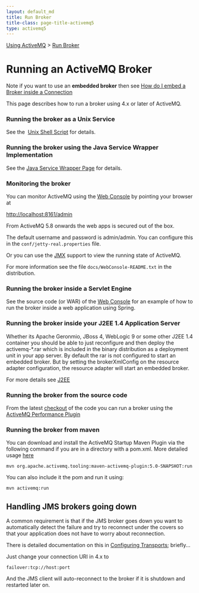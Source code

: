 ```yaml
---
layout: default_md
title: Run Broker 
title-class: page-title-activemq5
type: activemq5
---
```


[Using ActiveMQ](using-activemq) > [Run Broker](run-broker)


Running an ActiveMQ Broker
==========================

Note if you want to use an **embedded broker** then see [How do I embed a Broker inside a Connection](how-do-i-embed-a-broker-inside-a-connection)

This page describes how to run a broker using 4.x or later of ActiveMQ.

### Running the broker as a Unix Service

See the  [Unix Shell Script](unix-shell-script) for details.

### Running the broker using the Java Service Wrapper Implementation

See the [Java Service Wrapper Page](java-service-wrapper) for details.

### Monitoring the broker

You can monitor ActiveMQ using the [Web Console](web-console) by pointing your browser at

[http://localhost:8161/admin](http://localhost:8161/admin)

From ActiveMQ 5.8 onwards the web apps is secured out of the box. 
 
The default username and password is admin/admin. You can configure this in the `conf/jetty-real.properties` file.

Or you can use the [JMX](jmx) support to view the running state of ActiveMQ.

For more information see the file `docs/WebConsole-README.txt` in the distribution.

### Running the broker inside a Servlet Engine

See the source code (or WAR) of the [Web Console](web-console) for an example of how to run the broker inside a web application using Spring.

### Running the broker inside your J2EE 1.4 Application Server

Whether its Apache Geronmio, JBoss 4, WebLogic 9 or some other J2EE 1.4 container you should be able to just reconfigure and then deploy the activemq-*.rar which is included in the binary distribution as a deployment unit in your app server. By default the rar is not configured to start an embedded broker. But by setting the brokerXmlConfig on the resource adapter configuration, the resource adapter will start an embedded broker.

For more details see [J2EE](j2ee)

### Running the broker from the source code

From the latest [checkout](source) of the code you can run a broker using the [ActiveMQ Performance Plugin](activemq-performance-module-users-manual)

### Running the broker from maven

You can download and install the ActiveMQ Startup Maven Plugin via the following command if you are in a directory with a pom.xml. More detailed usage [here](maven2-activemq-broker-plugin)
```
mvn org.apache.activemq.tooling:maven-activemq-plugin:5.0-SNAPSHOT:run
```
You can also include it the pom and run it using:
```
mvn activemq:run
```

Handling JMS brokers going down
-------------------------------

A common requirement is that if the JMS broker goes down you want to automatically detect the failure and try to reconnect under the covers so that your application does not have to worry about reconnection.

There is detailed documentation on this in [Configuring Transports](configuring-transports); briefly...

Just change your connection URI in 4.x to
```
failover:tcp://host:port
```
And the JMS client will auto-reconnect to the broker if it is shutdown and restarted later on.


